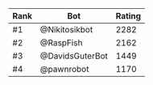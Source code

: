 Rank|Bot|Rating
---|---|---
#1|@Nikitosikbot|2282
#2|@RaspFish|2162
#3|@DavidsGuterBot|1449
#4|@pawnrobot|1170
